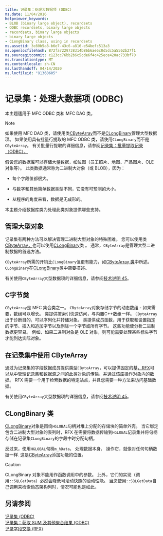 ```yaml
---
title: 记录集：处理大数据项 (ODBC)
ms.date: 11/04/2016
helpviewer_keywords:
- BLOB (binary large object), recordsets
- ODBC recordsets, binary large objects
- recordsets, binary large objects
- binary large objects
- CLongBinary class, using in recordsets
ms.assetid: 3e80b5a8-b6e7-43c6-a816-e54befc513a3
ms.openlocfilehash: 872fa7229738314b86b6ae6c0d5dc5a5562b27f1
ms.sourcegitcommit: c123cc76bb2b6c5cde6f4c425ece420ac733bf70
ms.translationtype: MT
ms.contentlocale: zh-CN
ms.lasthandoff: 04/14/2020
ms.locfileid: "81360605"
---
```

# <a name="recordset-working-with-large-data-items-odbc"></a>记录集：处理大数据项 (ODBC)

本主题适用于 MFC ODBC 类和 MFC DAO 类。

> [!NOTE]
> 如果使用 MFC DAO 类，请使用类[CByteArray](../../mfc/reference/cbytearray-class.md)而不是[CLongBinary](../../mfc/reference/clongbinary-class.md)管理大型数据项。 如果使用具有批量行提取的 MFC ODBC 类，请使用`CLongBinary`而不是`CByteArray`。 有关批量行提取的详细信息，请参阅[记录集：批量提取记录 （ODBC）。](../../data/odbc/recordset-fetching-records-in-bulk-odbc.md)

假设您的数据库可以存储大量数据，如位图（员工照片、地图、产品图片、OLE 对象等）。 此类数据通常称为二进制大对象（或 BLOB），因为：

- 每个字段值都很大。

- 与数字和其他简单数据类型不同，它没有可预测的大小。

- 从程序的角度来看，数据是无成形的。

本主题介绍数据库类为处理此类对象提供哪些支持。

## <a name="managing-large-objects"></a><a name="_core_managing_large_objects"></a>管理大型对象

记录集有两种方法可以解决管理二进制大型对象的特殊困难。 您可以使用类[CByteArray，](../../mfc/reference/cbytearray-class.md)也可以使用[CLongBinary](../../mfc/reference/clongbinary-class.md)类 。 通常，`CByteArray`是管理大型二进制数据的首选方法。

`CByteArray`所需的开销比`CLongBinary`但更有能力，如[CByteArray 类](#_core_the_cbytearray_class)中所述。 `CLongBinary`在[CLongBinary类](#_core_the_clongbinary_class)中简要描述。

有关使用`CByteArray`大型数据项的详细信息，请参阅[技术说明 45](../../mfc/tn045-mfc-database-support-for-long-varchar-varbinary.md)。

## <a name="cbytearray-class"></a><a name="_core_the_cbytearray_class"></a>C字节类

`CByteArray`是 MFC 集合类之一。 `CByteArray`对象存储字节的动态数组 - 如果需要，数组可以增长。 类提供按索引快速访问，与内置C++数组一样。 `CByteArray`出于诊断目的，可以序列化并转储对象。 类提供成员函数，用于获取和设置指定的字节、插入和追加字节以及删除一个字节或所有字节。 这些功能使分析二进制数据更容易。 例如，如果二进制对象是 OLE 对象，则可能需要处理某些标头字节才能到达实际对象。

## <a name="using-cbytearray-in-recordsets"></a><a name="_core_using_cbytearray_in_recordsets"></a>在记录集中使用 CByteArray

通过为记录集的字段数据成员提供类型`CByteArray`，可以提供固定的基[，RFX](../../data/odbc/record-field-exchange-rfx.md)可以从中管理记录集和数据源之间的此类对象的传输，并通过该库操作对象内的数据。 RFX 需要一个用于检索数据的特定站点，并且您需要一种方法来访问基础数据。

有关使用`CByteArray`大型数据项的详细信息，请参阅[技术说明 45](../../mfc/tn045-mfc-database-support-for-long-varchar-varbinary.md)。

## <a name="clongbinary-class"></a><a name="_core_the_clongbinary_class"></a>CLongBinary 类

[CLongBinary](../../mfc/reference/clongbinary-class.md)对象是围绕`HGLOBAL`句柄对堆上分配的存储块的简单外壳。 当它绑定包含二进制大型对象的表列时，RFX 在需要将数据传输到`HGLOBAL`记录集并将句柄存储在记录集`CLongBinary`的字段中时分配句柄。

反过来，使用`HGLOBAL`句柄`m_hData`， 处理数据本身， 操作它，就像对任何句柄数据一样. 这是[CByteArray](../../mfc/reference/cbytearray-class.md)添加功能的位置。

> [!CAUTION]
> CLongBinary 对象不能用作函数调用中的参数。 此外，它们的实现（调用`::SQLGetData`）必然会降低可滚动快照的滚动性能。 当您使用`::SQLGetData`自己调用来检索动态架构列时，情况可能也是如此。

## <a name="see-also"></a>另请参阅

[记录集 (ODBC)](../../data/odbc/recordset-odbc.md)<br/>
[记录集：获取 SUM 及其他聚合结果 (ODBC)](../../data/odbc/recordset-obtaining-sums-and-other-aggregate-results-odbc.md)<br/>
[记录字段交换 (RFX)](../../data/odbc/record-field-exchange-rfx.md)

